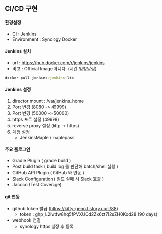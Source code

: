 ## CI/CD 구현 

#### 환경설정 
- CI : Jenkins
- Environment : Synology Docker


#### Jenkins 설치
- url : https://hub.docker.com/r/jenkins/jenkins
- 비고 : Official Image 아니다. (시간 엄청날림) 

```cmd
docker pull jenkins/jenkins:lts
```

#### Jenkins 설정
1. director mount : /var/jenkins_home
2. Port 변경 (8080 -> 49999)
3. Port 변경 (50000 -> 50000)
4. https 포트 설정 (49998)
5. reverse proxy 설정 (http -> https)
6. 계정 설정
   - JenkinsMaple / maplepass

#### 주요 플로그인
- Gradle Plugin ( gradle build )
- Post build task ( build log 를 판단해 batch/shell 실행 )
- GitHub API Plugin ( GitHub 와 연동 )
- Slack Configuration ( 빌드 실패 시 Slack 호출 )
- Jacoco (Test Coverage)

#### git 연동
- github token 발급 (https://kitty-geno.tistory.com/88)
  - token : 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 (90 days)
- webhook 연결 
  - synology https 설정 후 등록 